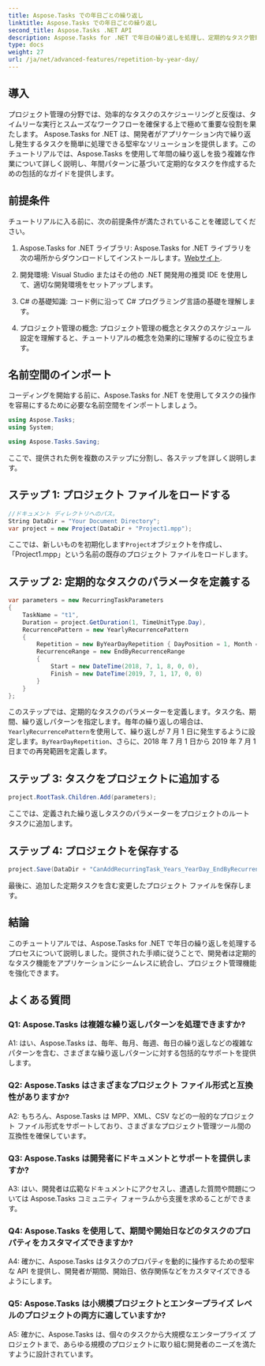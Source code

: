 ```yaml
---
title: Aspose.Tasks での年日ごとの繰り返し
linktitle: Aspose.Tasks での年日ごとの繰り返し
second_title: Aspose.Tasks .NET API
description: Aspose.Tasks for .NET で年日の繰り返しを処理し、定期的なタスク管理を効率的に合理化する方法を学びます。
type: docs
weight: 27
url: /ja/net/advanced-features/repetition-by-year-day/
---
```

## 導入

プロジェクト管理の分野では、効率的なタスクのスケジューリングと反復は、タイムリーな実行とスムーズなワークフローを確保する上で極めて重要な役割を果たします。 Aspose.Tasks for .NET は、開発者がアプリケーション内で繰り返し発生するタスクを簡単に処理できる堅牢なソリューションを提供します。このチュートリアルでは、Aspose.Tasks を使用して年間の繰り返しを扱う複雑な作業について詳しく説明し、年間パターンに基づいて定期的なタスクを作成するための包括的なガイドを提供します。

## 前提条件

チュートリアルに入る前に、次の前提条件が満たされていることを確認してください。

1.  Aspose.Tasks for .NET ライブラリ: Aspose.Tasks for .NET ライブラリを次の場所からダウンロードしてインストールします。[Webサイト](https://releases.aspose.com/tasks/net/).
   
2. 開発環境: Visual Studio またはその他の .NET 開発用の推奨 IDE を使用して、適切な開発環境をセットアップします。

3. C# の基礎知識: コード例に沿って C# プログラミング言語の基礎を理解します。

4. プロジェクト管理の概念: プロジェクト管理の概念とタスクのスケジュール設定を理解すると、チュートリアルの概念を効果的に理解するのに役立ちます。

## 名前空間のインポート

コーディングを開始する前に、Aspose.Tasks for .NET を使用してタスクの操作を容易にするために必要な名前空間をインポートしましょう。

```csharp
using Aspose.Tasks;
using System;

using Aspose.Tasks.Saving;

```

ここで、提供された例を複数のステップに分割し、各ステップを詳しく説明します。

## ステップ 1: プロジェクト ファイルをロードする

```csharp
//ドキュメント ディレクトリへのパス。
String DataDir = "Your Document Directory";
var project = new Project(DataDir + "Project1.mpp");
```

ここでは、新しいものを初期化します`Project`オブジェクトを作成し、「Project1.mpp」という名前の既存のプロジェクト ファイルをロードします。

## ステップ 2: 定期的なタスクのパラメータを定義する

```csharp
var parameters = new RecurringTaskParameters
{
    TaskName = "t1",
    Duration = project.GetDuration(1, TimeUnitType.Day),
    RecurrencePattern = new YearlyRecurrencePattern
    {
        Repetition = new ByYearDayRepetition { DayPosition = 1, Month = Month.July },
        RecurrenceRange = new EndByRecurrenceRange
        {
            Start = new DateTime(2018, 7, 1, 8, 0, 0),
            Finish = new DateTime(2019, 7, 1, 17, 0, 0)
        }
    }
};
```

このステップでは、定期的なタスクのパラメーターを定義します。タスク名、期間、繰り返しパターンを指定します。毎年の繰り返しの場合は、`YearlyRecurrencePattern`を使用して、繰り返しが 7 月 1 日に発生するように設定します。`ByYearDayRepetition`、さらに、2018 年 7 月 1 日から 2019 年 7 月 1 日までの再発範囲を定義します。

## ステップ 3: タスクをプロジェクトに追加する

```csharp
project.RootTask.Children.Add(parameters);
```

ここでは、定義された繰り返しタスクのパラメーターをプロジェクトのルート タスクに追加します。

## ステップ 4: プロジェクトを保存する

```csharp
project.Save(DataDir + "CanAddRecurringTask_Years_YearDay_EndByRecurrenceRange_Test.mpp", SaveFileFormat.Mpp);
```

最後に、追加した定期タスクを含む変更したプロジェクト ファイルを保存します。

## 結論

このチュートリアルでは、Aspose.Tasks for .NET で年日の繰り返しを処理するプロセスについて説明しました。提供された手順に従うことで、開発者は定期的なタスク機能をアプリケーションにシームレスに統合し、プロジェクト管理機能を強化できます。

## よくある質問

### Q1: Aspose.Tasks は複雑な繰り返しパターンを処理できますか?

A1: はい、Aspose.Tasks は、毎年、毎月、毎週、毎日の繰り返しなどの複雑なパターンを含む、さまざまな繰り返しパターンに対する包括的なサポートを提供します。

### Q2: Aspose.Tasks はさまざまなプロジェクト ファイル形式と互換性がありますか?

A2: もちろん、Aspose.Tasks は MPP、XML、CSV などの一般的なプロジェクト ファイル形式をサポートしており、さまざまなプロジェクト管理ツール間の互換性を確保しています。

### Q3: Aspose.Tasks は開発者にドキュメントとサポートを提供しますか?

A3: はい、開発者は広範なドキュメントにアクセスし、遭遇した質問や問題については Aspose.Tasks コミュニティ フォーラムから支援を求めることができます。

### Q4: Aspose.Tasks を使用して、期間や開始日などのタスクのプロパティをカスタマイズできますか?

A4: 確かに、Aspose.Tasks はタスクのプロパティを動的に操作するための堅牢な API を提供し、開発者が期間、開始日、依存関係などをカスタマイズできるようにします。

### Q5: Aspose.Tasks は小規模プロジェクトとエンタープライズ レベルのプロジェクトの両方に適していますか?

A5: 確かに、Aspose.Tasks は、個々のタスクから大規模なエンタープライズ プロジェクトまで、あらゆる規模のプロジェクトに取り組む開発者のニーズを満たすように設計されています。